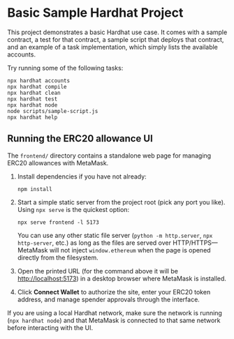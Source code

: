 # Basic Sample Hardhat Project

This project demonstrates a basic Hardhat use case. It comes with a sample contract, a test for that contract, a sample script that deploys that contract, and an example of a task implementation, which simply lists the available accounts.

Try running some of the following tasks:

```shell
npx hardhat accounts
npx hardhat compile
npx hardhat clean
npx hardhat test
npx hardhat node
node scripts/sample-script.js
npx hardhat help
```

## Running the ERC20 allowance UI

The `frontend/` directory contains a standalone web page for managing ERC20 allowances with MetaMask.

1. Install dependencies if you have not already:

   ```shell
   npm install
   ```

2. Start a simple static server from the project root (pick any port you like). Using `npx serve` is the quickest option:

   ```shell
   npx serve frontend -l 5173
   ```

   You can use any other static file server (`python -m http.server`, `npx http-server`, etc.) as long as the files are served over HTTP/HTTPS—MetaMask will not inject `window.ethereum` when the page is opened directly from the filesystem.

3. Open the printed URL (for the command above it will be <http://localhost:5173>) in a desktop browser where MetaMask is installed.

4. Click **Connect Wallet** to authorize the site, enter your ERC20 token address, and manage spender approvals through the interface.

If you are using a local Hardhat network, make sure the network is running (`npx hardhat node`) and that MetaMask is connected to that same network before interacting with the UI.